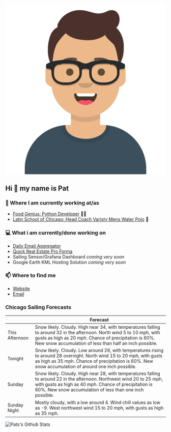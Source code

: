 [![Social banner for p-j-falconer](https://raw.githubusercontent.com/P-J-FALCONER/P-J-FALCONER/master/assets/avataaars.svg)](https://patfalconer.com/)
## Hi :wave: my name is Pat

### 💼 Where I am currently working at/as
- [Food Genius: Python Developer](https://getfoodgenius.com/) 🍔🐍
- [Latin School of Chicago: Head Coach Varisty Mens Water Polo](https://www.latinschool.org/) 🤽


### 💻 What i am currently/done working on
 - [Daily Email Aggregator](https://github.com/P-J-FALCONER/dott_daily_mail)
 - [Quick Real Estate Pro Forma](https://github.com/P-J-FALCONER/henry)
 - Sailing Sensor/Grafana Dashboard *coming very soon*
 - Google Earth KML Hosting Solution *coming very soon*

### 📫 Where to find me
 - [Website](https://patfalconer.com/)
 - [Email](mailto:patrick.j.falconer@gmail.com)


### Chicago Sailing Forecasts
|   | Forecast  |
|---|---|
| This Afternoon | Snow likely. Cloudy. High near 34, with temperatures falling to around 32 in the afternoon. North wind 5 to 10 mph, with gusts as high as 20 mph. Chance of precipitation is 60%. New snow accumulation of less than half an inch possible. |
| Tonight | Snow likely. Cloudy. Low around 26, with temperatures rising to around 28 overnight. North wind 15 to 20 mph, with gusts as high as 35 mph. Chance of precipitation is 60%. New snow accumulation of around one inch possible. |
| Sunday | Snow likely. Cloudy. High near 28, with temperatures falling to around 22 in the afternoon. Northwest wind 20 to 25 mph, with gusts as high as 40 mph. Chance of precipitation is 60%. New snow accumulation of less than one inch possible. |
| Sunday Night | Mostly cloudy, with a low around 4. Wind chill values as low as -9. West northwest wind 15 to 20 mph, with gusts as high as 35 mph. |

![Pats's Github Stats](https://github-readme-stats.vercel.app/api?username=p-j-falconer&show_icons=true&theme=radical)
